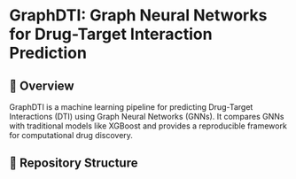 # GraphDTI: Graph Neural Networks for Drug-Target Interaction Prediction  

## 🔬 Overview  
GraphDTI is a machine learning pipeline for predicting Drug-Target Interactions (DTI) using Graph Neural Networks (GNNs). It compares GNNs with traditional models like XGBoost and provides a reproducible framework for computational drug discovery.

## 📂 Repository Structure  

